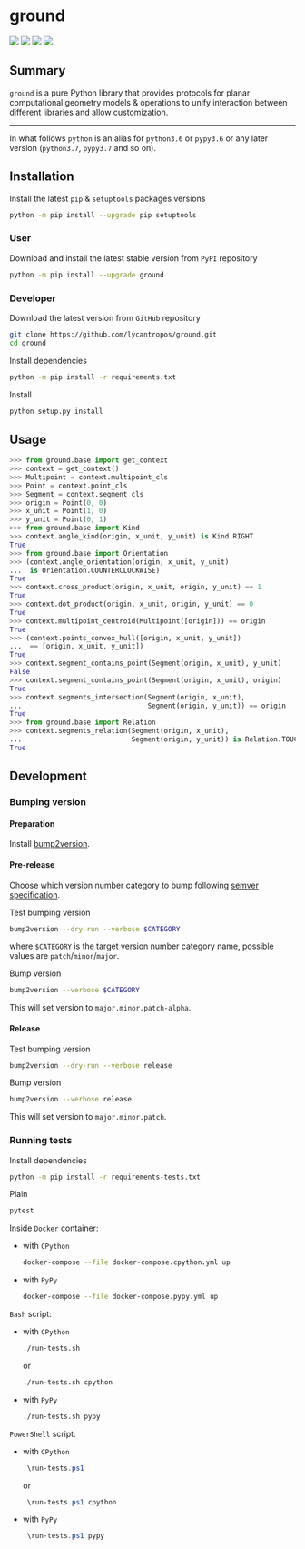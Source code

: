 ground
======

[![](https://github.com/lycantropos/ground/workflows/CI/badge.svg)](https://github.com/lycantropos/ground/actions/workflows/ci.yml "Github Actions")
[![](https://codecov.io/gh/lycantropos/ground/branch/master/graph/badge.svg)](https://codecov.io/gh/lycantropos/ground "Codecov")
[![](https://img.shields.io/github/license/lycantropos/ground.svg)](https://github.com/lycantropos/ground/blob/master/LICENSE "License")
[![](https://badge.fury.io/py/ground.svg)](https://badge.fury.io/py/ground "PyPI")

Summary
-------

`ground` is a pure Python library that provides protocols
for planar computational geometry models & operations
to unify interaction between different libraries
and allow customization.

---

In what follows `python` is an alias for `python3.6` or `pypy3.6`
or any later version (`python3.7`, `pypy3.7` and so on).

Installation
------------

Install the latest `pip` & `setuptools` packages versions
```bash
python -m pip install --upgrade pip setuptools
```

### User

Download and install the latest stable version from `PyPI` repository
```bash
python -m pip install --upgrade ground
```

### Developer

Download the latest version from `GitHub` repository
```bash
git clone https://github.com/lycantropos/ground.git
cd ground
```

Install dependencies
```bash
python -m pip install -r requirements.txt
```

Install
```bash
python setup.py install
```

Usage
-----
```python
>>> from ground.base import get_context
>>> context = get_context()
>>> Multipoint = context.multipoint_cls
>>> Point = context.point_cls
>>> Segment = context.segment_cls
>>> origin = Point(0, 0)
>>> x_unit = Point(1, 0)
>>> y_unit = Point(0, 1)
>>> from ground.base import Kind
>>> context.angle_kind(origin, x_unit, y_unit) is Kind.RIGHT
True
>>> from ground.base import Orientation
>>> (context.angle_orientation(origin, x_unit, y_unit)
...  is Orientation.COUNTERCLOCKWISE)
True
>>> context.cross_product(origin, x_unit, origin, y_unit) == 1
True
>>> context.dot_product(origin, x_unit, origin, y_unit) == 0
True
>>> context.multipoint_centroid(Multipoint([origin])) == origin
True
>>> (context.points_convex_hull([origin, x_unit, y_unit])
...  == [origin, x_unit, y_unit])
True
>>> context.segment_contains_point(Segment(origin, x_unit), y_unit)
False
>>> context.segment_contains_point(Segment(origin, x_unit), origin)
True
>>> context.segments_intersection(Segment(origin, x_unit),
...                               Segment(origin, y_unit)) == origin
True
>>> from ground.base import Relation
>>> context.segments_relation(Segment(origin, x_unit),
...                           Segment(origin, y_unit)) is Relation.TOUCH
True

```

Development
-----------

### Bumping version

#### Preparation

Install
[bump2version](https://github.com/c4urself/bump2version#installation).

#### Pre-release

Choose which version number category to bump following [semver
specification](http://semver.org/).

Test bumping version
```bash
bump2version --dry-run --verbose $CATEGORY
```

where `$CATEGORY` is the target version number category name, possible
values are `patch`/`minor`/`major`.

Bump version
```bash
bump2version --verbose $CATEGORY
```

This will set version to `major.minor.patch-alpha`. 

#### Release

Test bumping version
```bash
bump2version --dry-run --verbose release
```

Bump version
```bash
bump2version --verbose release
```

This will set version to `major.minor.patch`.

### Running tests

Install dependencies
```bash
python -m pip install -r requirements-tests.txt
```

Plain
```bash
pytest
```

Inside `Docker` container:
- with `CPython`
  ```bash
  docker-compose --file docker-compose.cpython.yml up
  ```
- with `PyPy`
  ```bash
  docker-compose --file docker-compose.pypy.yml up
  ```

`Bash` script:
- with `CPython`
  ```bash
  ./run-tests.sh
  ```
  or
  ```bash
  ./run-tests.sh cpython
  ```

- with `PyPy`
  ```bash
  ./run-tests.sh pypy
  ```

`PowerShell` script:
- with `CPython`
  ```powershell
  .\run-tests.ps1
  ```
  or
  ```powershell
  .\run-tests.ps1 cpython
  ```
- with `PyPy`
  ```powershell
  .\run-tests.ps1 pypy
  ```
